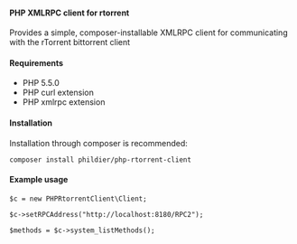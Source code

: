 #### PHP XMLRPC client for rtorrent

Provides a simple, composer-installable XMLRPC client for communicating with the rTorrent bittorrent client

#### Requirements

- PHP 5.5.0
- PHP curl extension
- PHP xmlrpc extension

#### Installation

Installation through composer is recommended:

`composer install phildier/php-rtorrent-client`

#### Example usage

```
$c = new PHPRtorrentClient\Client;

$c->setRPCAddress("http://localhost:8180/RPC2");

$methods = $c->system_listMethods();
```
